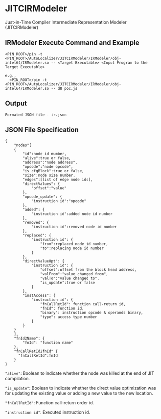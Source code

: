 # JITCIRModeler
Just-in-Time Compiler Intermediate Representation Modeler (JITCIRModeler)

## IRModeler Execute Command and Example

```
<PIN_ROOT>/pin -t <PIN_ROOT>/AutoLocalizer/JITCIRModeler/IRModeler/obj-intel64/IRModeler.so -- <Target Executable> <Input Program to the Target Executable>

e.g.,
  <PIN_ROOT>/pin -t <PIN_ROOT>/AutoLocalizer/JITCIRModeler/IRModeler/obj-intel64/IRModeler.so -- d8 poc.js
```

## Output
    Formated JSON file - ir.json

## JSON File Specification

```
{
    "nodes"[
    {
        "id":node id number,
        "alive":true or false,
        "address":"node address",
        "opcode":"node opcode",
        "is_cfgBlock":true or false,
        "size":node size number,
        "edges":[list of edge node ids],
        "directValues": {
            "offset":"value"
        },
        "opcode_update": {
            "instruction id":"opcode"
        },
        "added": {
            "instruction id":added node id number
        },
        "removed": {
            "instruction id":removed node id number
        },
        "replaced": {
            "instruction id": {
                "from":replaced node id number,
                "to":replacing node id number
            }
        },
        "directValueOpt": {
            "instruction id": {
                "offset":offset from the block head address,
                "valFrom":"value changed from",
                "valTo":"value changed to",
                "is_update":true or false
            }
        },
        "instAccess": {
            "instruction id": {
                "fnCallRetId": function call-return id,
                "fnId": function id,
                "binary": instruction opcode & operands binary,
                "type": access type number
            }
        }
    }
    ],
    "fnId2Name": {
        "fnId": "function name"
    },
    "fnCallRetId2fnId" {
      "fnCallRetId":fnId
    }
}
```

```"alive"```: Boolean to indicate whether the node was killed at the end of JIT compilation.

```"is_update"```: Boolean to indicate whether the direct value optimization was for updating the existing value or adding a new value to the new location.

```"fnCallRetId"```: Function call-return order id.

```"instruction id"```: Executed instruction id. 
